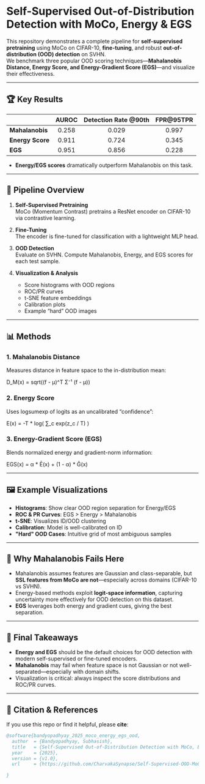 # Self-Supervised Out-of-Distribution Detection with MoCo, Energy & EGS

This repository demonstrates a complete pipeline for **self-supervised pretraining** using MoCo on CIFAR-10, **fine-tuning**, and robust **out-of-distribution (OOD) detection** on SVHN.  
We benchmark three popular OOD scoring techniques—**Mahalanobis Distance, Energy Score, and Energy-Gradient Score (EGS)**—and visualize their effectiveness.

---

## 🏆 Key Results

|                | AUROC  | Detection Rate @90th | FPR@95TPR |
|:---------------|:------:|:-------------------:|:---------:|
| **Mahalanobis**| 0.258  | 0.029               | 0.997     |
| **Energy Score**| 0.911 | 0.724               | 0.345     |
| **EGS**        | 0.951  | 0.856               | 0.228     |

- **Energy/EGS scores** dramatically outperform Mahalanobis on this task.

---

## 🚀 Pipeline Overview

1. **Self-Supervised Pretraining**  
   MoCo (Momentum Contrast) pretrains a ResNet encoder on CIFAR-10 via contrastive learning.

2. **Fine-Tuning**  
   The encoder is fine-tuned for classification with a lightweight MLP head.

3. **OOD Detection**  
   Evaluate on SVHN. Compute Mahalanobis, Energy, and EGS scores for each test sample.

4. **Visualization & Analysis**  
   - Score histograms with OOD regions  
   - ROC/PR curves  
   - t-SNE feature embeddings  
   - Calibration plots  
   - Example “hard” OOD images

---

## 📊 Methods

### 1. Mahalanobis Distance  
Measures distance in feature space to the in-distribution mean:

D_M(x) = sqrt((f - μ)^T Σ⁻¹ (f - μ))


### 2. Energy Score  
Uses logsumexp of logits as an uncalibrated “confidence”:

E(x) = -T * log( ∑_c exp(z_c / T) )


### 3. Energy-Gradient Score (EGS)  
Blends normalized energy and gradient-norm information:

EGS(x) = α * Ē(x) + (1 - α) * Ĝ(x)

---

## 🖼️ Example Visualizations

- **Histograms**: Show clear OOD region separation for Energy/EGS  
- **ROC & PR Curves**: EGS > Energy > Mahalanobis  
- **t-SNE**: Visualizes ID/OOD clustering  
- **Calibration**: Model is well-calibrated on ID  
- **"Hard" OOD Cases**: Intuitive grid of most ambiguous samples

---

## 🤔 Why Mahalanobis Fails Here

- Mahalanobis assumes features are Gaussian and class-separable, but **SSL features from MoCo are not**—especially across domains (CIFAR-10 vs SVHN).
- Energy-based methods exploit **logit-space information**, capturing uncertainty more effectively for OOD detection on this dataset.
- **EGS** leverages both energy and gradient cues, giving the best separation.

---

## 📝 Final Takeaways

- **Energy and EGS** should be the default choices for OOD detection with modern self-supervised or fine-tuned encoders.
- **Mahalanobis** may fail when feature space is not Gaussian or not well-separated—especially with domain shifts.
- Visualization is critical: always inspect the score distributions and ROC/PR curves.

---

## 🔗 Citation & References

If you use this repo or find it helpful, please **cite**:

```bibtex
@software{bandyopadhyay_2025_moco_energy_egs_ood,
  author  = {Bandyopadhyay, Subhasish},
  title   = {Self-Supervised Out-of-Distribution Detection with MoCo, Energy \& EGS},
  year    = {2025},
  version = {v1.0},
  url     = {https://github.com/CharvakaSynapse/Self-Supervised-OOD-MoCo/edit/main},       
  
}
